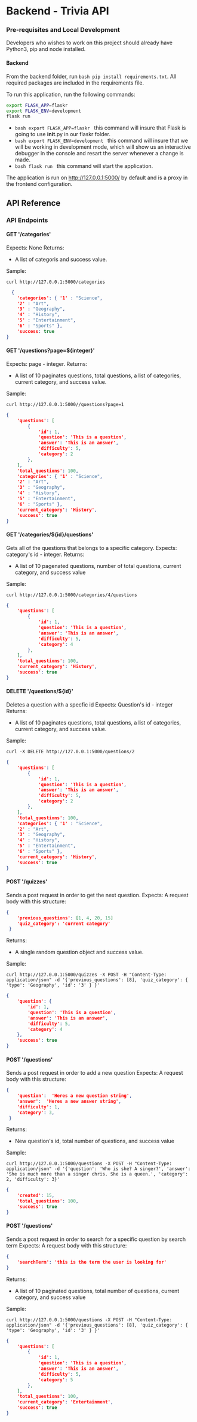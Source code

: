 # Backend - Trivia API

### Pre-requisites and Local Development


Developers who wishes to work on this project should already have Python3, pip and node installed.

#### Backend


From the backend folder, run ```bash pip install requirements.txt```. All required packages are included in the requirements file.

To run this application, run the following commands:
```bash
export FLASK_APP=flaskr
export FLASK_ENV=development
flask run
```

* ```bash export FLASK_APP=flaskr ``` this command will insure that Flask is going to use __init__.py in our flaskr folder.
* ```bash export FLASK_ENV=development ``` this command will insure that we will be working in development mode, which will show us an interactive debugger in the console and resart the server whenever a change is made.
* ```bash flask run ``` this command will start the application.

The application is run on http://127.0.0.1:5000/ by default and is a proxy in the frontend configuration.

## API Reference


### API Endpoints


#### GET '/categories'


Expects: None
Returns: 
* A list of categoris and success value.

Sample: 
```curl
curl http://127.0.0.1:5000/categories
```
```json
  {
    'categories': { '1' : "Science",
    '2' : "Art",
    '3' : "Geography",
    '4' : "History",
    '5' : "Entertainment",
    '6' : "Sports" },
    'success: true
}
```

#### GET '/questions?page=${integer}'


Expects: page - integer.
Returns: 
* A list of 10 paginates questions, total questions, a list of categories, current category, and success value.

Sample: 
```curl
curl http://127.0.0.1:5000//questions?page=1
```
```json
{
    'questions': [
        {
            'id': 1,
            'question': 'This is a question',
            'answer': 'This is an answer',
            'difficulty': 5,
            'category': 2
        },
    ],
    'total_questions': 100,
    'categories': { '1' : "Science",
    '2' : "Art",
    '3' : "Geography",
    '4' : "History",
    '5' : "Entertainment",
    '6' : "Sports" },
    'current_category': 'History',
    'success': true
}
```


#### GET '/categories/${id}/questions'


Gets all of the questions that belongs to a specific category.
Expects: category's id - integer.
Returns: 
* A list of 10 pagenated questions, number of total questiona, current category, and success value

Sample: 
```curl
curl http://127.0.0.1:5000/categories/4/questions
```
```json
{
    'questions': [
        {
            'id': 1,
            'question': 'This is a question',
            'answer': 'This is an answer',
            'difficulty': 5,
            'category': 4
        },
    ],
    'total_questions': 100,
    'current_category': 'History',
    'success': true
}
```

#### DELETE '/questions/${id}'


Deletes a question with a specfic id
Expects: Question's id - integer
Returns: 
* A list of 10 paginates questions, total questions, a list of categories, current category, and success value.

Sample: 
```curl
curl -X DELETE http://127.0.0.1:5000/questions/2
```
```json
{
    'questions': [
        {
            'id': 1,
            'question': 'This is a question',
            'answer': 'This is an answer',
            'difficulty': 5,
            'category': 2
        },
    ],
    'total_questions': 100,
    'categories': { '1' : "Science",
    '2' : "Art",
    '3' : "Geography",
    '4' : "History",
    '5' : "Entertainment",
    '6' : "Sports" },
    'current_category': 'History',
    'success': true
}
```

#### POST '/quizzes'


Sends a post request in order to get the next question. 
Expects: A request body with this structure:
```json
{
    'previous_questions': [1, 4, 20, 15]
    'quiz_category': 'current category'
 }
```
Returns: 
* A single random question object and success value.


Sample: 
```curl
curl http://127.0.0.1:5000/quizzes -X POST -H "Content-Type: application/json" -d '{'previous_questions': [8], 'quiz_category': { 'type': 'Geography', 'id': '3' } }'
```
```json
{
    'question': {
        'id': 1,
        'question': 'This is a question',
        'answer': 'This is an answer',
        'difficulty': 5,
        'category': 4
    },
    'success': true
}
```

#### POST '/questions'


Sends a post request in order to add a new question
Expects: A request body with this structure:
```json
{
    'question':  'Heres a new question string',
    'answer':  'Heres a new answer string',
    'difficulty': 1,
    'category': 3,
 }
```
Returns: 
* New question's id, total number of questions, and success value


Sample: 
```curl
curl http://127.0.0.1:5000/questions -X POST -H "Content-Type: application/json" -d '{'question': 'Who is she? A singer?', 'answer': 'She is much more than a singer chris. She is a queen.', 'category': 2, 'difficulty': 3}'
```
```json
{
    'created': 15,
    'total_questions': 100,
    'success': true
}
```

#### POST '/questions'


Sends a post request in order to search for a specific question by search term
Expects: A request body with this structure:
```json
{
    'searchTerm': 'this is the term the user is looking for'
}
```
Returns: 
* A list of 10 paginated questions, total number of questions, current category, and success value


Sample: 
```curl
curl http://127.0.0.1:5000/questions -X POST -H "Content-Type: application/json" -d '{'previous_questions': [8], 'quiz_category': { 'type': 'Geography', 'id': '3' } }'
```
```json
{
    'questions': [
        {
            'id': 1,
            'question': 'This is a question',
            'answer': 'This is an answer',
            'difficulty': 5,
            'category': 5
        },
    ],
    'total_questions': 100,
    'current_category': 'Entertainment',
    'success': true
}
```